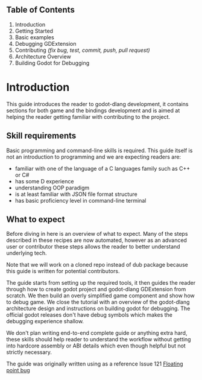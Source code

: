 
## Table of Contents

1) Introduction
2) Getting Started
3) Basic examples
4) Debugging GDExtension
5) Contributing _(fix bug, test, commit, push, pull request)_
6) Architecture Overview
7) Building Godot for Debugging

# Introduction

This guide introduces the reader to godot-dlang development, it contains sections for both game and the bindings development and is aimed at helping the reader getting familiar with contributing to the project.

## Skill requirements

Basic programming and command-line skills is required. This guide itself is not an introduction to programming and we are expecting readers are:
- familiar with one of the language of a C languages family such as C++ or C#
- has some D experience
- understanding OOP paradigm
- is at least familiar with JSON file format structure
- has basic proficiency level in command-line terminal

## What to expect

Before diving in here is an overview of what to expect. Many of the steps described in these recipes are now automated, however as an advanced user or contributor these steps allows the reader to better understand underlying tech.

Note that we will work on a cloned repo instead of dub package because this guide is written for potential contributors.

The guide starts from setting up the required tools, it then guides the reader through how to create godot project and godot-dlang GDExtension from scratch. We then build an overly simplified game component and show how to debug game. We close the tutorial with an overview of the godot-dlang architecture design and instructions on building godot for debugging. The official godot releases don't have debug symbols which makes the debugging experience shallow.

We don't plan writing end-to-end complete guide or anything extra hard, these skills should help reader to understand the workflow without getting into hardcore assembly or ABI details which even though helpful but not strictly necessary.

The guide was originally written using as a reference Issue 121 [Floating point bug](https://github.com/godot-dlang/godot-dlang/issues/121)

